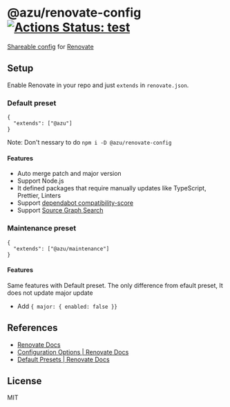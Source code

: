 # @azu/renovate-config [![Actions Status: test](https://github.com/azu/renovate-config/workflows/test/badge.svg)](https://github.com/azu/renovate-config/actions?query=workflow%3A"test")

[Shareable config](https://renovatebot.com/docs/config-presets/) for [Renovate](https://renovatebot.com)

## Setup

Enable Renovate in your repo and just `extends` in `renovate.json`.

### Default preset

```json5
{
  "extends": ["@azu"]
}
```

Note: Don't nessary to do `npm i -D @azu/renovate-config`

#### Features

- Auto merge patch and major version
- Support Node.js
- It defined packages that require manually updates like TypeScript, Prettier, Linters
- Support [dependabot compatibility-score](https://dependabot.com/compatibility-score/)
- Support [Source Graph Search](https://about.sourcegraph.com/)

### Maintenance preset

```json5
{
  "extends": ["@azu/maintenance"]
}
```

#### Features

Same features with Default preset.
The only difference from efault preset, It does not update major update

- Add `{ major: { enabled: false }}`

## References

- [Renovate Docs](https://renovatebot.com/docs/)
- [Configuration Options \| Renovate Docs](https://renovatebot.com/docs/configuration-options/)
- [Default Presets \| Renovate Docs](https://renovatebot.com/docs/presets-default/)

## License

MIT
